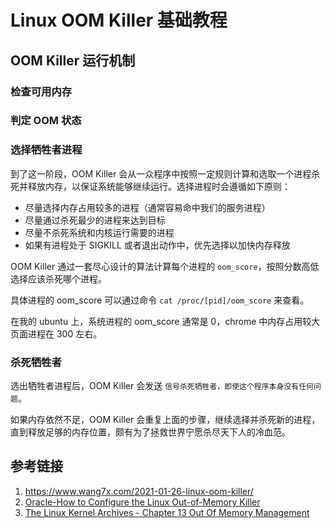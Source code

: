 # Linux OOM Killer 基础教程



## OOM Killer 运行机制


### 检查可用内存


### 判定 OOM 状态


### 选择牺牲者进程

到了这一阶段，OOM Killer 会从一众程序中按照一定规则计算和选取一个进程杀死并释放内存，以保证系统能够继续运行。选择进程时会遵循如下原则：

- 尽量选择内存占用较多的进程（通常容易命中我们的服务进程）
- 尽量通过杀死最少的进程来达到目标
- 尽量不杀死系统和内核运行需要的进程
- 如果有进程处于 SIGKILL 或者退出动作中，优先选择以加快内存释放

OOM Killer 通过一套尽心设计的算法计算每个进程的 `oom_score`，按照分数高低选择应该杀死哪个进程。

具体进程的 oom_score 可以通过命令 `cat /proc/[pid]/oom_score` 来查看。

在我的 ubuntu 上，系统进程的 oom_score 通常是 0，chrome 中内存占用较大页面进程在 300 左右。

### 杀死牺牲者

选出牺牲者进程后，OOM Killer 会发送 `信号杀死牺牲者，即使这个程序本身没有任何问题`。

如果内存依然不足，OOM Killer 会重复上面的步骤，继续选择并杀死新的进程，直到释放足够的内存位置，颇有为了拯救世界宁愿杀尽天下人的冷血范。

## 参考链接
1. https://www.wang7x.com/2021-01-26-linux-oom-killer/
2. [Oracle-How to Configure the Linux Out-of-Memory Killer](https://www.oracle.com/technical-resources/articles/it-infrastructure/dev-oom-killer.html)
3. [The Linux Kernel Archives - Chapter 13  Out Of Memory Management](https://www.kernel.org/doc/gorman/html/understand/understand016.html)

